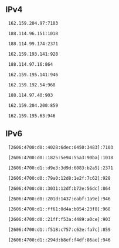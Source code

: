 ## IPv4
```
 162.159.204.97:7103
```
```
 188.114.96.151:1018
```
```
 188.114.99.174:2371
```
```
 162.159.193.141:928
```
```
 188.114.97.16:864
```
```
 162.159.195.141:946
```
```
 162.159.192.54:968
```
```
 188.114.97.40:903
```
```
 162.159.204.200:859
```
```
 162.159.195.63:946
```

## IPv6
```
 [2606:4700:d0::4028:6dec:6450:3483]:7103
```
```
 [2606:4700:d0::1825:5e94:55a3:90ba]:1018
```
```
 [2606:4700:d1::d9e3:3d9d:6083:b2a5]:2371
```
```
 [2606:4700:d0::79a0:12d8:1e2f:7c62]:928
```
```
 [2606:4700:d0::3031:12df:b72e:56dc]:864
```
```
 [2606:4700:d0::201d:1437:eabf:1a9e]:946
```
```
 [2606:4700:d1::ff61:0d4a:b054:23f8]:968
```
```
 [2606:4700:d0::21ff:f53a:4489:a0ce]:903
```
```
 [2606:4700:d1::f518:c757:c62e:fa7c]:859
```
```
 [2606:4700:d1::294d:b8ef:f4df:86ae]:946
```
